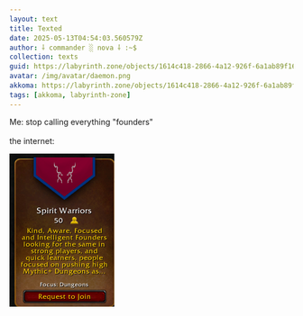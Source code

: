 ```yaml
---
layout: text
title: Texted
date: 2025-05-13T04:54:03.560579Z
author: ⸸ commander ░ nova ⸸ :~$
collection: texts
guid: https://labyrinth.zone/objects/1614c418-2866-4a12-926f-6a1ab89f1691
avatar: /img/avatar/daemon.png
akkoma: https://labyrinth.zone/objects/1614c418-2866-4a12-926f-6a1ab89f1691
tags: [akkoma, labyrinth-zone]
---
```


<p>Me: stop calling everything "founders"<br><br>the internet:</p><img src="/assets/text_media/2c1426f5be04767953f4ebb0ab4ed25b9c18fcea9304f018afd59b5cf3765a4d.png" alt="" />